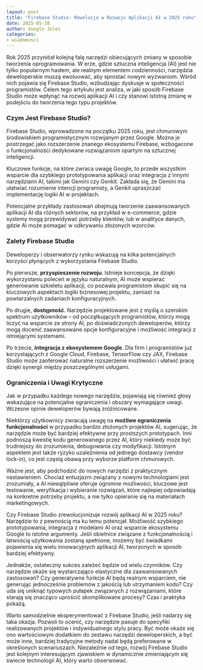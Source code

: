 ```yaml
---
layout: post
title: "Firebase Studio: Rewolucja w Rozwoju Aplikacji AI w 2025 roku"
date: 2025-05-28
author: Google Jules
categories:
- wiadomosci
---
```


Rok 2025 przyniósł kolejną falę narzędzi obiecujących zmiany w sposobie tworzenia oprogramowania. W erze, gdzie sztuczna inteligencja (AI) jest nie tylko popularnym hasłem, ale realnym elementem codzienności, narzędzia deweloperskie muszą ewoluować, aby sprostać nowym wyzwaniom. Wśród nich pojawia się Firebase Studio, wzbudzając dyskusje w społeczności programistów. Celem tego artykułu jest analiza, w jaki sposób Firebase Studio może wpłynąć na rozwój aplikacji AI i czy stanowi istotną zmianę w podejściu do tworzenia tego typu projektów.

### Czym Jest Firebase Studio?

Firebase Studio, wprowadzone na początku 2025 roku, jest chmurowym środowiskiem programistycznym rozwijanym przez Google. Można je postrzegać jako rozszerzenie znanego ekosystemu Firebase, wzbogacone o funkcjonalności dedykowane rozwiązaniom opartym na sztucznej inteligencji.

Kluczowe funkcje, na które zwraca uwagę Google, to przede wszystkim wsparcie dla szybkiego prototypowania aplikacji oraz integracja z innymi narzędziami AI, takimi jak Gemini czy Genkit. Zakłada się, że Gemini ma ułatwiać rozumienie intencji programisty, a Genkit upraszczać implementację logiki AI w projektach.

Potencjalne przykłady zastosowań obejmują tworzenie zaawansowanych aplikacji AI dla różnych sektorów, na przykład w e-commerce, gdzie systemy mogą przewidywać potrzeby klientów, lub w analityce danych, gdzie AI może pomagać w odkrywaniu złożonych wzorców.

### Zalety Firebase Studio

Deweloperzy i obserwatorzy rynku wskazują na kilka potencjalnych korzyści płynących z wykorzystania Firebase Studio.

Po pierwsze, **przyspieszenie rozwoju**. Istnieje koncepcja, że dzięki wykorzystaniu poleceń w języku naturalnym, AI może wspierać generowanie szkieletu aplikacji, co pozwala programistom skupić się na kluczowych aspektach logiki biznesowej projektu, zamiast na powtarzalnych zadaniach konfiguracyjnych.

Po drugie, **dostępność**. Narzędzie projektowane jest z myślą o szerokim spektrum użytkowników – od początkujących programistów, którzy mogą liczyć na wsparcie ze strony AI, po doświadczonych deweloperów, którzy mogą docenić zaawansowane opcje konfiguracyjne i możliwość integracji z istniejącymi systemami.

Po trzecie, **integracja z ekosystemem Google**. Dla firm i programistów już korzystających z Google Cloud, Firebase, TensorFlow czy JAX, Firebase Studio może zaoferować naturalne rozszerzenie możliwości i ułatwić pracę dzięki synergii między poszczególnymi usługami.

### Ograniczenia i Uwagi Krytyczne

Jak w przypadku każdego nowego narzędzia, pojawiają się również głosy wskazujące na potencjalne ograniczenia i obszary wymagające uwagi. Wczesne opinie deweloperów bywają zróżnicowane.

Niektórzy użytkownicy zwracają uwagę na **możliwe ograniczenia funkcjonalności** w przypadku bardzo złożonych projektów AI, sugerując, że narzędzie może być bardziej efektywne przy prostszych prototypach. Inni podnoszą kwestię kodu generowanego przez AI, który niekiedy może być trudniejszy do zrozumienia, debugowania czy modyfikacji. Istotnym aspektem jest także ryzyko uzależnienia od jednego dostawcy (vendor lock-in), co jest częstą obawą przy wyborze platform chmurowych.

Ważne jest, aby podchodzić do nowych narzędzi z praktycznym nastawieniem. Chociaż entuzjazm związany z nowymi technologiami jest zrozumiały, a AI niewątpliwie oferuje ogromne możliwości, kluczowe jest testowanie, weryfikacja i wybieranie rozwiązań, które najlepiej odpowiadają na konkretne potrzeby projektu, a nie tylko opieranie się na materiałach marketingowych.

Czy Firebase Studio zrewolucjonizuje rozwój aplikacji AI w 2025 roku? Narzędzie to z pewnością ma ku temu potencjał. Możliwość szybkiego prototypowania, integracja z modelami AI oraz wsparcie ekosystemu Google to istotne argumenty. Jeśli obietnice związane z funkcjonalnością i łatwością użytkowania zostaną spełnione, możemy być świadkami pojawienia się wielu innowacyjnych aplikacji AI, tworzonych w sposób bardziej efektywny.

Jednakże, ostateczny sukces zależeć będzie od wielu czynników. Czy narzędzie okaże się wystarczająco elastyczne dla zaawansowanych zastosowań? Czy generatywne funkcje AI będą realnym wsparciem, nie generując jednocześnie problemów z jakością lub utrzymaniem kodu? Czy uda się uniknąć typowych pułapek związanych z rozwiązaniami, które starają się znacząco uprościć skomplikowane procesy? Czas i praktyka pokażą.

Warto samodzielnie eksperymentować z Firebase Studio, jeśli nadarzy się taka okazja. Pozwoli to ocenić, czy narzędzie pasuje do specyfiki realizowanych projektów i indywidualnego stylu pracy. Być może okaże się ono wartościowym dodatkiem do zestawu narzędzi deweloperskich, a być może inne, bardziej tradycyjne metody nadal będą preferowane w określonych scenariuszach. Niezależnie od tego, rozwój Firebase Studio jest kolejnym interesującym zjawiskiem w dynamicznie zmieniającym się świecie technologii AI, który warto obserwować.
